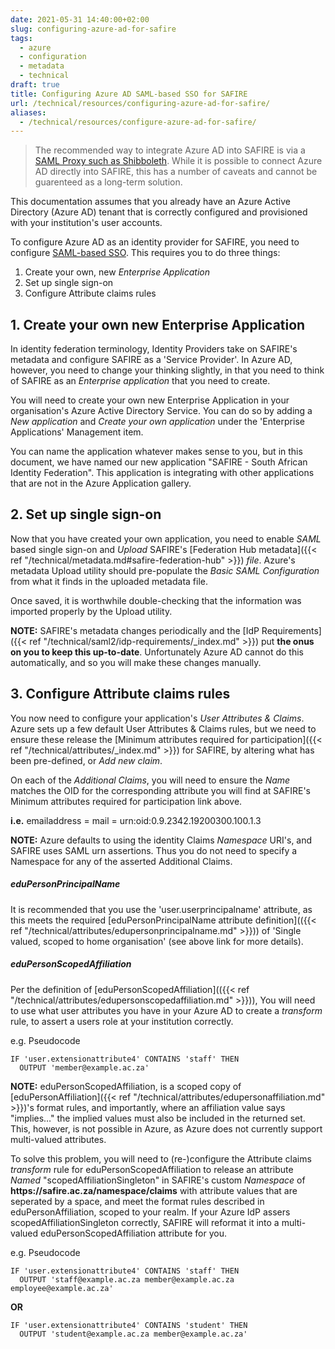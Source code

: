 ```yaml
---
date: 2021-05-31 14:40:00+02:00
slug: configuring-azure-ad-for-safire
tags:
  - azure
  - configuration
  - metadata
  - technical
draft: true
title: Configuring Azure AD SAML-based SSO for SAFIRE
url: /technical/resources/configuring-azure-ad-for-safire/
aliases:
  - /technical/resources/configure-azure-ad-for-safire/
---
```


> The recommended way to integrate Azure AD into SAFIRE is via a [SAML Proxy such as Shibboleth](https://wiki.shibboleth.net/confluence/display/KB/Using+SAML+Proxying+in+the+Shibboleth+IdP+to+connect+with+Azure+AD). While it is possible to connect Azure AD directly into SAFIRE, this has a number of caveats and cannot be guarenteed as a long-term solution.

This documentation assumes that you already have an Azure Active Directory (Azure AD) tenant that is correctly configured and provisioned with your institution's user accounts.

To configure Azure AD as an identity provider for SAFIRE, you need to configure [SAML-based SSO](https://docs.microsoft.com/en-us/azure/active-directory/manage-apps/configure-saml-single-sign-on). This requires you to do three things:

 1. Create your own, new *Enterprise Application*
 2. Set up single sign-on
 3. Configure Attribute claims rules

## 1. Create your own new Enterprise Application

In identity federation terminology, Identity Providers take on SAFIRE's metadata and configure SAFIRE as a 'Service Provider'. In Azure AD, however, you need to change your thinking slightly, in that you need to think of SAFIRE as an *Enterprise application* that you need to create.

You will need to create your own new Enterprise Application in your organisation's Azure Active Directory Service. You can do so by adding a *New application* and *Create your own application* under the 'Enterprise Applications' Management item.

You can name the application whatever makes sense to you, but in this document, we have named our new application "SAFIRE - South African Identity Federation". This application is integrating with other applications that are not in the Azure Application gallery.

## 2. Set up single sign-on

Now that you have created your own application, you need to enable *SAML* based single sign-on and *Upload* SAFIRE's [Federation Hub metadata]({{< ref "/technical/metadata.md#safire-federation-hub" >}}) *file*. Azure's metadata Upload utility should pre-populate the *Basic SAML Configuration* from what it finds in the uploaded metadata file.

Once saved, it is worthwhile double-checking that the information was imported properly by the Upload utility.

**NOTE:** SAFIRE's metadata changes periodically and the [IdP Requirements]({{< ref "/technical/saml2/idp-requirements/_index.md" >}}) put **the onus on you to keep this up-to-date**. Unfortunately Azure AD cannot do this automatically, and so you will make these changes manually.

## 3. Configure Attribute claims rules

You now need to configure your application's *User Attributes & Claims*. Azure sets up a few default User Attributes & Claims rules, but we need to ensure these release the [Minimum attributes required for participation]({{< ref "/technical/attributes/_index.md" >}}) for SAFIRE, by altering what has been pre-defined, or *Add new claim*.

On each of the *Additional Claims*, you will need to ensure the *Name* matches the OID for the corresponding attribute you will find at SAFIRE's Minimum attributes required for participation link above.

**i.e.** emailaddress = mail = urn:oid:0.9.2342.19200300.100.1.3

**NOTE:** Azure defaults to using the identity Claims *Namespace* URI's, and SAFIRE uses SAML urn assertions. Thus you do not need to specify a Namespace for any of the asserted Additional Claims.

##### eduPersonPrincipalName

It is recommended that you use the 'user.userprincipalname' attribute, as this meets the required [eduPersonPrincipalName attribute definition](({{< ref "/technical/attributes/edupersonprincipalname.md" >}})) of 'Single valued, scoped to home organisation' (see above link for more details).

##### eduPersonScopedAffiliation

Per the definition of [eduPersonScopedAffiliation](({{< ref "/technical/attributes/edupersonscopedaffiliation.md" >}})), You will need to use what user attributes you have in your Azure AD to create a *transform* rule, to assert a users role at your institution correctly.

e.g. Pseudocode
```lang-none
IF 'user.extensionattribute4' CONTAINS 'staff' THEN
  OUTPUT 'member@example.ac.za'
```

**NOTE:**  eduPersonScopedAffiliation, is a scoped copy of [eduPersonAffiliation]({{< ref "/technical/attributes/edupersonaffiliation.md" >}})'s format rules, and importantly, where an affiliation value says "implies…" the implied values must also be included in the returned set. This, however, is not possible in Azure, as Azure does not currently support multi-valued attributes.

To solve this problem, you will need to (re-)configure the Attribute claims *transform* rule for eduPersonScopedAffiliation to release an attribute *Named* "scopedAffiliationSingleton" in SAFIRE's custom *Namespace* of **https\://safire.ac.za/namespace/claims** with attribute values that are seperated by a space, and meet the format rules described in eduPersonAffiliation, scoped to your realm. If your Azure IdP assers scopedAffiliationSingleton correctly, SAFIRE will reformat it into a multi-valued eduPersonScopedAffiliation attribute for you.

e.g. Pseudocode
```lang-none
IF 'user.extensionattribute4' CONTAINS 'staff' THEN 
  OUTPUT 'staff@example.ac.za member@example.ac.za employee@example.ac.za'
```
**OR**
```lang-none
IF 'user.extensionattribute4' CONTAINS 'student' THEN
  OUTPUT 'student@example.ac.za member@example.ac.za'
```
